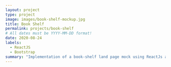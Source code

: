 ```yaml
---
layout: project
type: project
image: images/book-shelf-mockup.jpg
title: Book Shelf
permalink: projects/book-shelf
# All dates must be YYYY-MM-DD format!
date: 2020-08-24
labels:
  - ReactJS
  - Bootstrap
summary: "Implementation of a book-shelf land page mock using ReactJs and Bootstrap."
---
```


